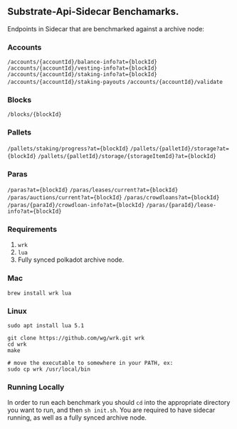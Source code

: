 ## Substrate-Api-Sidecar Benchamarks.

Endpoints in Sidecar that are benchmarked against a archive node:

### Accounts
`/accounts/{accountId}/balance-info?at={blockId}`
`/accounts/{accountId}/vesting-info?at={blockId}`
`/accounts/{accountId}/staking-info?at={blockId}`
`/accounts/{accountId}/staking-payouts`
`/accounts/{accountId}/validate`

### Blocks
`/blocks/{blockId}`

### Pallets
`/pallets/staking/progress?at={blockId}`
`/pallets/{palletId}/storage?at={blockId}`
`/pallets/{palletId}/storage/{storageItemId}?at={blockId}`

### Paras
`/paras?at={blockId}`
`/paras/leases/current?at={blockId}`
`/paras/auctions/current?at={blockId}`
`/paras/crowdloans?at={blockId}`
`/paras/{paraId}/crowdloan-info?at={blockId}`
`/paras/{paraId}/lease-info?at={blockId}`

### Requirements

1. `wrk`
2. `lua`
3. Fully synced polkadot archive node. 

### Mac

```
brew install wrk lua
```

### Linux

```
sudo apt install lua 5.1

git clone https://github.com/wg/wrk.git wrk
cd wrk
make

# move the executable to somewhere in your PATH, ex:
sudo cp wrk /usr/local/bin
```

### Running Locally

In order to run each benchmark you should `cd` into the appropriate directory you want to run, and then `sh init.sh`. You are required to have sidecar running, as well as a fully synced archive node.
